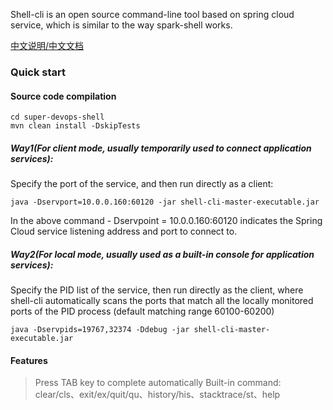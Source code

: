 Shell-cli is an open source command-line tool based on spring cloud service, which is similar to the way spark-shell works.

[中文说明/中文文档](README_CN.md)

### Quick start

#### Source code compilation
```
cd super-devops-shell
mvn clean install -DskipTests 
```

##### Way1(For client mode, usually temporarily used to connect application services):
Specify the port of the service, and then run directly as a client:

```
java -Dservport=10.0.0.160:60120 -jar shell-cli-master-executable.jar
```
	
In the above command - Dservpoint = 10.0.0.160:60120 indicates the Spring Cloud service 
listening address and port to connect to.

##### Way2(For local mode, usually used as a built-in console for application services):
Specify the PID list of the service, then run directly as the client, where shell-cli automatically 
scans the ports that match all the locally monitored ports of the PID process (default matching 
range 60100-60200)

```
java -Dservpids=19767,32374 -Ddebug -jar shell-cli-master-executable.jar 
```

#### Features
> Press TAB key to complete automatically
> Built-in command: clear/cls、exit/ex/quit/qu、history/his、stacktrace/st、help
	